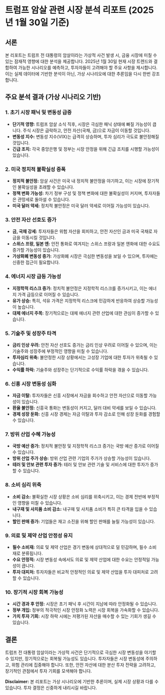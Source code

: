 # 트럼프 암살 관련 시장 분석 리포트 (2025년 1월 30일 기준)

## 서론

본 리포트는 트럼프 전 대통령의 암살이라는 가상적 사건 발생 시, 금융 시장에 미칠 수 있는 잠재적 영향에 대한 분석을 제공합니다. 2025년 1월 30일 현재 시장 트렌드와 결합하여 가능한 시나리오를 예측하고, 투자자들이 고려해야 할 주요 사항을 제시합니다. 이는 실제 데이터에 기반한 분석이 아닌, 가상 시나리오에 대한 추론임을 다시 한번 강조합니다.

## 주요 분석 결과 (가상 시나리오 기반)

### 1. 초기 시장 패닉 및 변동성 급증

-   **단기적 영향:** 트럼프 암살 소식 직후, 시장은 극심한 패닉 상태에 빠질 가능성이 큽니다. 주식 시장은 급락하고, 안전 자산(국채, 금)으로 자금이 이동할 것입니다.
-   **변동성 지수:** 변동성 지수(VIX)는 급격히 상승하며, 투자 심리가 극도로 불안정해질 것입니다.
-   **긴급 조치:** 각국 중앙은행 및 정부는 시장 안정을 위해 긴급 조치를 시행할 가능성이 있습니다.

### 2. 미국 정치적 불확실성 증폭

-   **정치적 불안정:** 암살 사건은 미국 내 정치적 불안정을 야기하고, 이는 시장에 장기적인 불확실성을 초래할 수 있습니다.
-   **정책 변화 가능성:** 차기 정부 구성 및 정책 변화에 대한 불확실성이 커지며, 투자자들은 관망세로 돌아설 수 있습니다.
-   **미국 달러 약세:** 정치적 불안정은 미국 달러 약세로 이어질 가능성이 있습니다.

### 3. 안전 자산 선호도 증가

-   **금, 국채 강세:** 투자자들은 위험 자산을 회피하고, 안전 자산인 금과 미국 국채로 자금을 이동시킬 것입니다.
-   **스위스 프랑, 일본 엔:** 안전 통화로 여겨지는 스위스 프랑과 일본 엔화에 대한 수요도 증가할 가능성이 있습니다.
-   **가상화폐 변동성 증가:** 가상화폐 시장은 극심한 변동성을 보일 수 있으며, 투자에는 신중한 접근이 필요합니다.

### 4. 에너지 시장 급등 가능성

-   **지정학적 리스크 증가:** 정치적 불안정은 지정학적 리스크를 증가시키고, 이는 에너지 가격 급등으로 이어질 수 있습니다.
-   **유가 상승:** 특히, 석유 가격은 지정학적 리스크에 민감하게 반응하여 상승할 가능성이 높습니다.
-   **대체 에너지 주목:** 장기적으로는 대체 에너지 관련 산업에 대한 관심이 증가할 수 있습니다.

### 5. 기술주 및 성장주 타격

-   **금리 인상 우려:** 안전 자산 선호도 증가는 금리 인상 우려로 이어질 수 있으며, 이는 기술주와 성장주에 부정적인 영향을 미칠 수 있습니다.
-   **투자심리 위축:** 불안정한 시장 상황에서는 고성장 기업에 대한 투자가 위축될 수 있습니다.
-   **수익률 하락:** 기술주와 성장주는 단기적으로 수익률 하락을 겪을 수 있습니다.

### 6. 신흥 시장 변동성 심화

-   **자금 이탈:** 투자자들은 신흥 시장에서 자금을 회수하고 안전 자산으로 이동할 가능성이 있습니다.
-   **환율 불안정:** 신흥국 통화는 변동성이 커지고, 달러 대비 약세를 보일 수 있습니다.
-   **경제 성장 둔화:** 신흥 시장 경제는 자금 이탈과 투자 감소로 인해 성장 둔화를 경험할 수 있습니다.

### 7. 방위 산업 수혜 가능성

-   **국방 예산 증가:** 정치적 불안정 및 지정학적 리스크 증가는 국방 예산 증가로 이어질 수 있습니다.
-   **방위 산업 주가 상승:** 방위 산업 관련 기업의 주가가 상승할 가능성이 있습니다.
-   **테러 및 안보 관련 투자 증가:** 테러 및 안보 관련 기술 및 서비스에 대한 투자가 증가할 수 있습니다.

### 8. 소비 심리 위축

-   **소비 감소:** 불확실한 시장 상황은 소비 심리를 위축시키고, 이는 경제 전반에 부정적인 영향을 미칠 수 있습니다.
-   **내구재 및 사치품 소비 감소:** 내구재 및 사치품 소비가 특히 큰 타격을 입을 수 있습니다.
-   **할인 판매 증가:** 기업들은 재고 소진을 위해 할인 판매를 늘릴 가능성이 있습니다.

### 9. 의료 및 제약 산업 안정성 유지

-   **필수 소비재:** 의료 및 제약 산업은 경기 변동에 상대적으로 덜 민감하며, 필수 소비재로 분류됩니다.
-   **수요 안정적:** 시장 변동성 속에서도 의료 및 제약 산업에 대한 수요는 안정적일 가능성이 큽니다.
-   **투자 대피처:** 투자자들은 비교적 안정적인 의료 및 제약 산업을 투자 대피처로 고려할 수 있습니다.

### 10. 장기적 시장 회복 가능성

-   **시간 경과 후 안정:** 시장은 초기 패닉 후 시간이 지남에 따라 안정화될 수 있습니다.
-   **정부 개입:** 정부의 적극적인 시장 안정화 노력은 시장 회복을 가속화할 수 있습니다.
-   **가치 투자 기회:** 시장 하락 시에는 저평가된 자산을 매수할 수 있는 기회가 생길 수 있습니다.

## 결론

트럼프 전 대통령 암살이라는 가상적 사건은 단기적으로 극심한 시장 변동성을 야기할 수 있지만, 장기적으로는 회복될 가능성도 있습니다. 투자자들은 시장 변동성에 주의하고, 위험 관리에 집중해야 합니다. 또한, 안전 자산에 대한 분산 투자 전략을 고려하고, 장기적인 관점에서 투자 기회를 모색해야 합니다.

**Disclaimer:** 본 리포트는 가상 시나리오에 기반한 추론이며, 실제 시장 상황과 다를 수 있습니다. 투자 결정은 신중하게 내리시길 바랍니다.